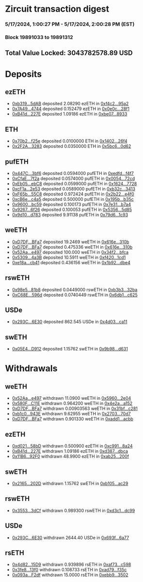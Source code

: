 # Zircuit transaction digest
### 5/17/2024, 1:00:27 PM - 5/17/2024, 2:00:28 PM (EST)
### Block 19891033 to 19891312

## Total Value Locked: 3043782578.89 USD

# Deposits
## ezETH
- [0xb319...5dAB](https://etherscan.io/address/0xb31945360fB8dAF78cFa8A43c29F230cbaFf5dAB) deposited 2.08290 ezETH in [0xf4c2...95a2](https://etherscan.io/tx/0xb31945360fB8dAF78cFa8A43c29F230cbaFf5dAB)
- [0x7A49...4744](https://etherscan.io/address/0x7A493Be5c2ce014cD049Bf178a1ac0Db1B434744) deposited 0.152479 ezETH in [0x0e0c...28f1](https://etherscan.io/tx/0x7A493Be5c2ce014cD049Bf178a1ac0Db1B434744)
- [0xB41d...227E](https://etherscan.io/address/0xB41da4A387a7E93D2139676C9CdEDC8C24eE227E) deposited 1.09186 ezETH in [0xbe07...8933](https://etherscan.io/tx/0xB41da4A387a7E93D2139676C9CdEDC8C24eE227E)
## ETH
- [0x70b2...f25e](https://etherscan.io/address/0x70b23097346948c0B50585c6F32dCECeab6cf25e) deposited 0.0100000 ETH in [0x1402...26f4](https://etherscan.io/tx/0x70b23097346948c0B50585c6F32dCECeab6cf25e)
- [0x2F2A...3283](https://etherscan.io/address/0x2F2A2d762ebA8ebbC2F576afd6C9A44725c83283) deposited 0.0350000 ETH in [0x5bc6...0d62](https://etherscan.io/tx/0x2F2A2d762ebA8ebbC2F576afd6C9A44725c83283)
## pufETH
- [0x447C...3bf6](https://etherscan.io/address/0x447CD71E8E713Dc59FBD6cf7385160c26Edc3bf6) deposited 0.0594000 pufETH in [0xedfd...f4f7](https://etherscan.io/tx/0x447CD71E8E713Dc59FBD6cf7385160c26Edc3bf6)
- [0xCfaE...7f2a](https://etherscan.io/address/0xCfaE739AC5dC8891f4F858A23753826D5E1c7f2a) deposited 0.0574000 pufETH in [0x0054...72cd](https://etherscan.io/tx/0xCfaE739AC5dC8891f4F858A23753826D5E1c7f2a)
- [0xEb05...ebC8](https://etherscan.io/address/0xEb05939a65036bB2Ad5daa2ABBd754402DE4ebC8) deposited 0.0599000 pufETH in [0x1624...7728](https://etherscan.io/tx/0xEb05939a65036bB2Ad5daa2ABBd754402DE4ebC8)
- [0xcF1a...2e53](https://etherscan.io/address/0xcF1aD033f8FaA273C28ED5D4cAf2F4530A5c2e53) deposited 0.0589000 pufETH in [0xb32c...3413](https://etherscan.io/tx/0xcF1aD033f8FaA273C28ED5D4cAf2F4530A5c2e53)
- [0xF65b...55C8](https://etherscan.io/address/0xF65bdF31b312953BA260DE9C0a827D06A3E555C8) deposited 0.972424 pufETH in [0x2b22...e4f0](https://etherscan.io/tx/0xF65bdF31b312953BA260DE9C0a827D06A3E555C8)
- [0xcB6e...c4a5](https://etherscan.io/address/0xcB6ee005a3A65eCCD270aecF0c42D16e3713c4a5) deposited 0.500000 pufETH in [0x195b...b35c](https://etherscan.io/tx/0xcB6ee005a3A65eCCD270aecF0c42D16e3713c4a5)
- [0x9600...bc59](https://etherscan.io/address/0x96001887C5E19Ffeb2a5DDE5418b03a14B83bc59) deposited 0.100173 pufETH in [0x7e31...b7a4](https://etherscan.io/tx/0x96001887C5E19Ffeb2a5DDE5418b03a14B83bc59)
- [0x9267...6f26](https://etherscan.io/address/0x9267a5BeE06b5Cd77fE66aDf8aAbb1F296a76f26) deposited 0.100053 pufETH in [0x5356...5d85](https://etherscan.io/tx/0x9267a5BeE06b5Cd77fE66aDf8aAbb1F296a76f26)
- [0x9d10...d783](https://etherscan.io/address/0x9d10e09bfEE93f18c819e58d07CA59B1B95Cd783) deposited 9.91138 pufETH in [0x79d6...1c93](https://etherscan.io/tx/0x9d10e09bfEE93f18c819e58d07CA59B1B95Cd783)
## weETH
- [0xD7DF...BFa7](https://etherscan.io/address/0xD7DF7E085214743530afF339aFC420c7c720BFa7) deposited 19.2469 weETH in [0x616e...310b](https://etherscan.io/tx/0xD7DF7E085214743530afF339aFC420c7c720BFa7)
- [0xD7DF...BFa7](https://etherscan.io/address/0xD7DF7E085214743530afF339aFC420c7c720BFa7) deposited 0.475336 weETH in [0x616e...310b](https://etherscan.io/tx/0xD7DF7E085214743530afF339aFC420c7c720BFa7)
- [0x52Aa...e497](https://etherscan.io/address/0x52Aa899454998Be5b000Ad077a46Bbe360F4e497) deposited 100.000 weETH in [0x34f2...bfca](https://etherscan.io/tx/0x52Aa899454998Be5b000Ad077a46Bbe360F4e497)
- [0x5309...4a3B](https://etherscan.io/address/0x5309Aabf29E796e487bDb7f46987ea36e8b54a3B) deposited 10.5911 weETH in [0xf420...1cd1](https://etherscan.io/tx/0x5309Aabf29E796e487bDb7f46987ea36e8b54a3B)
- [0xe18a...cb41](https://etherscan.io/address/0xe18a05d4F56ab9De8650Cd8a5E9533488C3Ccb41) deposited 0.436156 weETH in [0x1b92...dbe4](https://etherscan.io/tx/0xe18a05d4F56ab9De8650Cd8a5E9533488C3Ccb41)
## rswETH
- [0x98e5...81b8](https://etherscan.io/address/0x98e5E226E4393C344cFFCb586FcF708c8AE581b8) deposited 0.0449000 rswETH in [0xb3b3...32ba](https://etherscan.io/tx/0x98e5E226E4393C344cFFCb586FcF708c8AE581b8)
- [0xC68E...596d](https://etherscan.io/address/0xC68Eb3ceCb2E5917fA9733A21dC447B1aD19596d) deposited 0.0740449 rswETH in [0x6db1...c625](https://etherscan.io/tx/0xC68Eb3ceCb2E5917fA9733A21dC447B1aD19596d)
## USDe
- [0x293C...6E30](https://etherscan.io/address/0x293C6937D8D82e05B01335F7B33FBA0c8e256E30) deposited 862.545 USDe in [0x4d03...ca11](https://etherscan.io/tx/0x293C6937D8D82e05B01335F7B33FBA0c8e256E30)
## swETH
- [0x05E4...D912](https://etherscan.io/address/0x05E4CF278987778837f6670698EA7807F525D912) deposited 1.15762 swETH in [0x9b98...d631](https://etherscan.io/tx/0x05E4CF278987778837f6670698EA7807F525D912)
# Withdrawals
## weETH
- [0x52Aa...e497](https://etherscan.io/address/0x52Aa899454998Be5b000Ad077a46Bbe360F4e497) withdrawn 11.0900 weETH in [0x5960...2e04](https://etherscan.io/tx/0x52Aa899454998Be5b000Ad077a46Bbe360F4e497)
- [0x580F...C11E](https://etherscan.io/address/0x580F5b96F4e4701286903C42A677cb79901cC11E) withdrawn 0.964200 weETH in [0x4e2a...a152](https://etherscan.io/tx/0x580F5b96F4e4701286903C42A677cb79901cC11E)
- [0xD7DF...BFa7](https://etherscan.io/address/0xD7DF7E085214743530afF339aFC420c7c720BFa7) withdrawn 0.00903563 weETH in [0x31bf...c281](https://etherscan.io/tx/0xD7DF7E085214743530afF339aFC420c7c720BFa7)
- [0xb1c0...943E](https://etherscan.io/address/0xb1c0D822e2CD6d564D71B50aA02fdeE9D198943E) withdrawn 9.62955 weETH in [0x2703...70d7](https://etherscan.io/tx/0xb1c0D822e2CD6d564D71B50aA02fdeE9D198943E)
- [0xD7DF...BFa7](https://etherscan.io/address/0xD7DF7E085214743530afF339aFC420c7c720BFa7) withdrawn 0.901330 weETH in [0xadd1...acbb](https://etherscan.io/tx/0xD7DF7E085214743530afF339aFC420c7c720BFa7)
## ezETH
- [0xd021...58bD](https://etherscan.io/address/0xd0218D2e74954B1728666D47979d5b319f7b58bD) withdrawn 0.500900 ezETH in [0xc991...8a24](https://etherscan.io/tx/0xd0218D2e74954B1728666D47979d5b319f7b58bD)
- [0xB41d...227E](https://etherscan.io/address/0xB41da4A387a7E93D2139676C9CdEDC8C24eE227E) withdrawn 1.09186 ezETH in [0xd387...dbca](https://etherscan.io/tx/0xB41da4A387a7E93D2139676C9CdEDC8C24eE227E)
- [0x11B6...92F0](https://etherscan.io/address/0x11B6AA86Cd8EFB8B4452cc7f9c0C6fcc188D92F0) withdrawn 48.9900 ezETH in [0xab25...200f](https://etherscan.io/tx/0x11B6AA86Cd8EFB8B4452cc7f9c0C6fcc188D92F0)
## swETH
- [0x2165...202D](https://etherscan.io/address/0x21650c1b86337FBeEE58Ae7A59C33849D7Bc202D) withdrawn 1.15762 swETH in [0xb105...ac29](https://etherscan.io/tx/0x21650c1b86337FBeEE58Ae7A59C33849D7Bc202D)
## rswETH
- [0x3553...3dCf](https://etherscan.io/address/0x355317b8fFA784Cba6519454f47Ba3Ab447a3dCf) withdrawn 0.989300 rswETH in [0xd3c1...dc99](https://etherscan.io/tx/0x355317b8fFA784Cba6519454f47Ba3Ab447a3dCf)
## USDe
- [0x293C...6E30](https://etherscan.io/address/0x293C6937D8D82e05B01335F7B33FBA0c8e256E30) withdrawn 2644.40 USDe in [0x693f...6a77](https://etherscan.io/tx/0x293C6937D8D82e05B01335F7B33FBA0c8e256E30)
## rsETH
- [0x4d82...15D9](https://etherscan.io/address/0x4d8222965D7AB82c5C4EEd9aE7d55448C22c15D9) withdrawn 0.939896 rsETH in [0xaf73...c598](https://etherscan.io/tx/0x4d8222965D7AB82c5C4EEd9aE7d55448C22c15D9)
- [0x3fe8...13f0](https://etherscan.io/address/0x3fe8Ca5AFDf6C661547d4db5EEE5Ff87893B13f0) withdrawn 0.108733 rsETH in [0xad79...f35c](https://etherscan.io/tx/0x3fe8Ca5AFDf6C661547d4db5EEE5Ff87893B13f0)
- [0x093a...F2df](https://etherscan.io/address/0x093a8c488Af9F09E104Bc4378C4e5B61E4e6F2df) withdrawn 15.0000 rsETH in [0xebb9...3502](https://etherscan.io/tx/0x093a8c488Af9F09E104Bc4378C4e5B61E4e6F2df)
